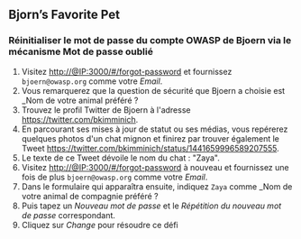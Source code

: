 ## Bjorn’s Favorite Pet

### Réinitialiser le mot de passe du compte OWASP de Bjoern via le mécanisme Mot de passe oublié

1. Visitez <http://@IP:3000/#/forgot-password> et fournissez
      `bjoern@owasp.org` comme votre _Email_.
2. Vous remarquerez que la question de sécurité que Bjoern a choisie est _Nom de votre
   animal préféré ?
3. Trouvez le profil Twitter de Bjoern à l'adresse <https://twitter.com/bkimminich>.
4. En parcourant ses mises à jour de statut ou ses médias, vous repérerez quelques photos d'un chat mignon et finirez par trouver également le Tweet <https://twitter.com/bkimminich/status/1441659996589207555>.
5. Le texte de ce Tweet dévoile le nom du chat : "Zaya".
8. Visitez <http://@IP:3000/#/forgot-password> à nouveau et fournissez une fois de plus
   `bjoern@owasp.org` comme votre _Email_.
9. Dans le formulaire qui apparaîtra ensuite, indiquez `Zaya` comme _Nom de votre
   animal de compagnie préféré ?
10. Puis tapez un _Nouveau mot de passe_ et le _Répétition du nouveau mot de passe_ correspondant.
11. Cliquez sur _Change_ pour résoudre ce défi
